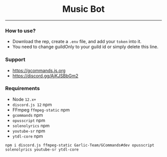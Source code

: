 <div align="center">
    <h1>Music Bot</h1>
</div>

----

### **How to use?**
- Download the rep, create a `.env` file, and add your `token` into it.
- You need to change guildOnly to your guild id or simply delete this line.

### Support
 - https://gcommands.js.org
 - https://discord.gg/AjKJSBbGm2

### Requirements
 - Node `12.x+`
 - `discord.js 12` npm
 - FFmpeg `ffmpeg-static` npm
 - `gcommands` npm
 - `opusscript` npm
 - `solenolyrics` npm
 - `youtube-sr` npm
 - `ytdl-core` npm


 `npm i discord.js ffmpeg-static Garlic-Team/GCommands#dev opusscript solenolyrics youtube-sr ytdl-core`
